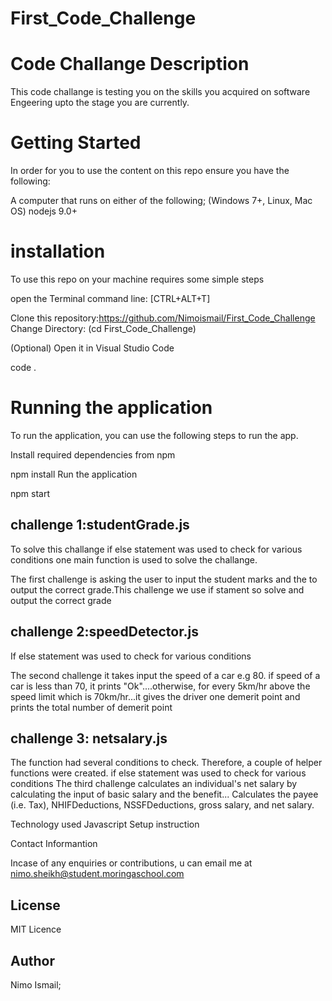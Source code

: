 # First_Code_Challenge

# Code Challange Description
This code challange is testing you on the skills you acquired  on software Engeering upto the stage you are currently.

# Getting Started
In order for you to use the content on this repo ensure you have the following:

A computer that runs on either of the following; (Windows 7+, Linux, Mac OS)
nodejs 9.0+

# installation
To use this repo on your machine requires some simple steps

open the Terminal command line: [CTRL+ALT+T]

Clone this repository:https://github.com/Nimoismail/First_Code_Challenge
Change Directory: (cd First_Code_Challenge)

(Optional) Open it in Visual Studio Code

code .

# Running the application
To run the application, you can use the following steps to run the app.

Install required dependencies from npm

npm install
Run the application

npm start


## challenge 1:studentGrade.js
To solve this challange if else statement was used to check for various conditions
one main function is used to solve the challange.

The first challenge is asking the user to input the student marks and the to output the correct grade.This challenge we use if stament so solve and output the correct grade

## challenge 2:speedDetector.js
If else statement was used to check for various conditions

The second challenge it takes input the speed of a car e.g 80. if speed of a car is less than 70, it prints "Ok"....otherwise, for every 5km/hr above the speed limit which is 70km/hr...it gives the driver one demerit point and prints the total number of demerit point

## challenge 3: netsalary.js
The function had several conditions to check. Therefore, a couple of helper functions were created.
if else statement was used to check for various conditions
The third challenge calculates an individual's net salary by calculating the input of basic salary and the benefit... Calculates the payee (i.e. Tax), NHIFDeductions, NSSFDeductions, gross salary, and net salary.

Technology used
Javascript
Setup instruction


Contact Informantion

Incase of any enquiries or contributions, u can  email me at nimo.sheikh@student.moringaschool.com

## License

MIT Licence

## Author

Nimo Ismail;





